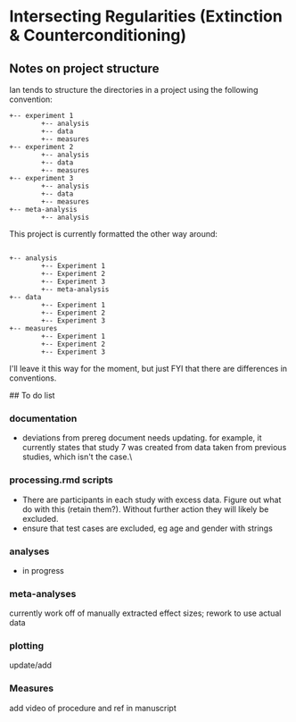 # Intersecting Regularities (Extinction & Counterconditioning)




## Notes on project structure

Ian tends to structure the directories in a project using the following convention:

```
+-- experiment 1
		+-- analysis
		+-- data
		+-- measures
+-- experiment 2
		+-- analysis
		+-- data
		+-- measures
+-- experiment 3
		+-- analysis
		+-- data
		+-- measures
+-- meta-analysis
		+-- analysis
```

This project is currently formatted the other way around:

```

+-- analysis
		+-- Experiment 1
		+-- Experiment 2
		+-- Experiment 3
		+-- meta-analysis
+-- data
		+-- Experiment 1
		+-- Experiment 2
		+-- Experiment 3
+-- measures
		+-- Experiment 1
		+-- Experiment 2
		+-- Experiment 3
```

I'll leave it this way for the moment, but just FYI that there are differences in conventions.



## To do list

### documentation

- deviations from prereg document needs updating. for example, it currently states that study 7 was created from data taken from previous studies, which isn't the case.\

  

### processing.rmd scripts

- There are participants in each study with excess data. Figure out what do with this (retain them?). Without further action they will likely be excluded.
- ensure that test cases are excluded, eg age and gender with strings



### analyses

- in progress



### meta-analyses

currently work off of manually extracted effect sizes; rework to use actual data



### plotting

update/add



### Measures

add video of procedure and ref in manuscript

